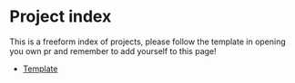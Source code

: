 # Project index

This is a freeform index of projects, please follow the template in opening you own pr and remember to add yourself to this page!


* [Template](template.md)